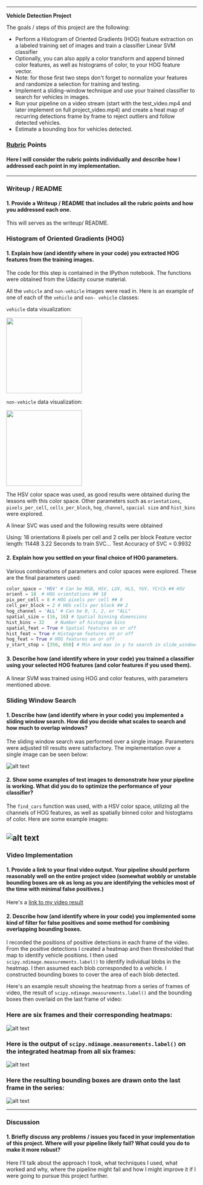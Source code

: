 
---

**Vehicle Detection Project**

The goals / steps of this project are the following:

* Perform a Histogram of Oriented Gradients (HOG) feature extraction on a labeled training set of images and train a classifier Linear SVM classifier
* Optionally, you can also apply a color transform and append binned color features, as well as histograms of color, to your HOG feature vector. 
* Note: for those first two steps don't forget to normalize your features and randomize a selection for training and testing.
* Implement a sliding-window technique and use your trained classifier to search for vehicles in images.
* Run your pipeline on a video stream (start with the test_video.mp4 and later implement on full project_video.mp4) and create a heat map of recurring detections frame by frame to reject outliers and follow detected vehicles.
* Estimate a bounding box for vehicles detected.

[//]: # (Image References)
[image1]: ./output_images/carposition.png
[image2]: ./output_images/data_vis.png
[image3]: ./output_images/data_vis2.png 
[image4]: ./output_images/prediction1.png
[image5]: ./output_images/im1.png
[image6]: ./output_images/heatmap.png
[image7]: ./examples/output_bboxes.png
[video1]: ./output_video.mp4

### [Rubric](https://review.udacity.com/#!/rubrics/513/view) Points
#### Here I will consider the rubric points individually and describe how I addressed each point in my implementation.  

---
### Writeup / README

#### 1. Provide a Writeup / README that includes all the rubric points and how you addressed each one. 

This will serves as the writeup/ README.

### Histogram of Oriented Gradients (HOG)

#### 1. Explain how (and identify where in your code) you extracted HOG features from the training images.

The code for this step is contained in the IPython notebook. The functions were obtained from the Udacity course material.

All the `vehicle` and `non-vehicle` images were read in.  Here is an example of one of each of the `vehicle` and `non-
vehicle` classes:

`vehicle` data visualization:

<img src="https://github.com/BVG85/Project-5-Vehicle-Detection-Tracking/blob/master/output_images/data_vis.png" width="200" height="200" /> 

`non-vehicle` data visualization:

<img src="https://github.com/BVG85/Project-5-Vehicle-Detection-Tracking/blob/master/output_images/data_vis2.png" width="200" height="200" />

The HSV color space was used, as good results were obtained during the lessons with this color space. Other parameters such as `orientations`, `pixels_per_cell`, `cells_per_block`, `hog_channel`, `spacial size` and `hist_bins` were explored.  

A linear SVC was used and the following results were obtained

Using: 18 orientations 8 pixels per cell and 2 cells per block
Feature vector length: 11448
3.22 Seconds to train SVC...
Test Accuracy of SVC =  0.9932


#### 2. Explain how you settled on your final choice of HOG parameters.

Various combinations of parameters and color spaces were explored. These are the final parameters used:

```python
color_space = 'HSV' # Can be RGB, HSV, LUV, HLS, YUV, YCrCb ## HSV
orient = 18  # HOG orientations ## 18
pix_per_cell = 8 # HOG pixels per cell ## 8
cell_per_block = 2 # HOG cells per block ## 2
hog_channel = 'ALL' # Can be 0, 1, 2, or "ALL"
spatial_size = (16, 16) # Spatial binning dimensions
hist_bins = 32    # Number of histogram bins
spatial_feat = True # Spatial features on or off
hist_feat = True # Histogram features on or off
hog_feat = True # HOG features on or off
y_start_stop = [350, 650] # Min and max in y to search in slide_window()
```

#### 3. Describe how (and identify where in your code) you trained a classifier using your selected HOG features (and color features if you used them).

A linear SVM was trained using HOG and color features, with parameters mentioned above.

### Sliding Window Search

#### 1. Describe how (and identify where in your code) you implemented a sliding window search.  How did you decide what scales to search and how much to overlap windows?

The sliding window search was performed over a single image. Parameters were adjusted till results were satisfactory.
The implementation over a single image can be seen below:

![alt text][image4]

#### 2. Show some examples of test images to demonstrate how your pipeline is working.  What did you do to optimize the performance of your classifier?

The `find_cars` function was used, with a HSV color space, utilizing all the channels of HOG features, as well as spatially binned color and histogtams of color. Here are some example images:

![alt text][image5]
---

### Video Implementation

#### 1. Provide a link to your final video output.  Your pipeline should perform reasonably well on the entire project video (somewhat wobbly or unstable bounding boxes are ok as long as you are identifying the vehicles most of the time with minimal false positives.)
Here's a [link to my video result](./output_video.mp4)


#### 2. Describe how (and identify where in your code) you implemented some kind of filter for false positives and some method for combining overlapping bounding boxes.

I recorded the positions of positive detections in each frame of the video.  From the positive detections I created a heatmap and then thresholded that map to identify vehicle positions.  I then used `scipy.ndimage.measurements.label()` to identify individual blobs in the heatmap.  I then assumed each blob corresponded to a vehicle.  I constructed bounding boxes to cover the area of each blob detected.  

Here's an example result showing the heatmap from a series of frames of video, the result of `scipy.ndimage.measurements.label()` and the bounding boxes then overlaid on the last frame of video:

### Here are six frames and their corresponding heatmaps:

![alt text][image5]

### Here is the output of `scipy.ndimage.measurements.label()` on the integrated heatmap from all six frames:
![alt text][image6]

### Here the resulting bounding boxes are drawn onto the last frame in the series:
![alt text][image7]



---

### Discussion

#### 1. Briefly discuss any problems / issues you faced in your implementation of this project.  Where will your pipeline likely fail?  What could you do to make it more robust?

Here I'll talk about the approach I took, what techniques I used, what worked and why, where the pipeline might fail and how I might improve it if I were going to pursue this project further.  

